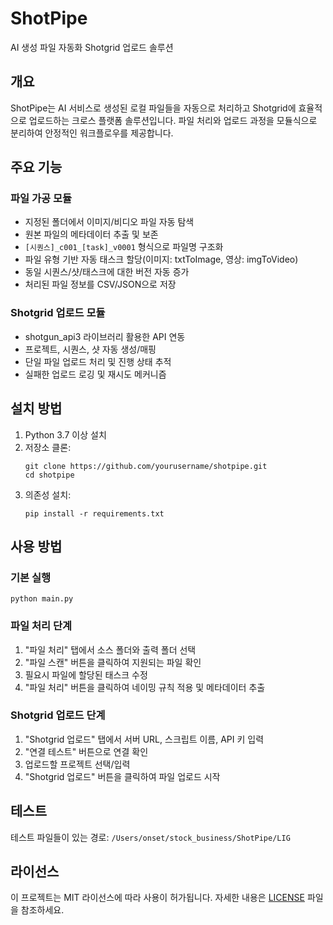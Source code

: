 # ShotPipe

AI 생성 파일 자동화 Shotgrid 업로드 솔루션

## 개요

ShotPipe는 AI 서비스로 생성된 로컬 파일들을 자동으로 처리하고 Shotgrid에 효율적으로 업로드하는 크로스 플랫폼 솔루션입니다. 파일 처리와 업로드 과정을 모듈식으로 분리하여 안정적인 워크플로우를 제공합니다.

## 주요 기능

### 파일 가공 모듈
- 지정된 폴더에서 이미지/비디오 파일 자동 탐색
- 원본 파일의 메타데이터 추출 및 보존
- `[시퀀스]_c001_[task]_v0001` 형식으로 파일명 구조화
- 파일 유형 기반 자동 태스크 할당(이미지: txtToImage, 영상: imgToVideo)
- 동일 시퀀스/샷/태스크에 대한 버전 자동 증가
- 처리된 파일 정보를 CSV/JSON으로 저장

### Shotgrid 업로드 모듈
- shotgun_api3 라이브러리 활용한 API 연동
- 프로젝트, 시퀀스, 샷 자동 생성/매핑
- 단일 파일 업로드 처리 및 진행 상태 추적
- 실패한 업로드 로깅 및 재시도 메커니즘

## 설치 방법

1. Python 3.7 이상 설치
2. 저장소 클론:
   ```
   git clone https://github.com/yourusername/shotpipe.git
   cd shotpipe
   ```
3. 의존성 설치:
   ```
   pip install -r requirements.txt
   ```

## 사용 방법

### 기본 실행

```
python main.py
```

### 파일 처리 단계

1. "파일 처리" 탭에서 소스 폴더와 출력 폴더 선택
2. "파일 스캔" 버튼을 클릭하여 지원되는 파일 확인
3. 필요시 파일에 할당된 태스크 수정
4. "파일 처리" 버튼을 클릭하여 네이밍 규칙 적용 및 메타데이터 추출

### Shotgrid 업로드 단계

1. "Shotgrid 업로드" 탭에서 서버 URL, 스크립트 이름, API 키 입력
2. "연결 테스트" 버튼으로 연결 확인
3. 업로드할 프로젝트 선택/입력
4. "Shotgrid 업로드" 버튼을 클릭하여 파일 업로드 시작

## 테스트

테스트 파일들이 있는 경로: `/Users/onset/stock_business/ShotPipe/LIG`

## 라이선스

이 프로젝트는 MIT 라이선스에 따라 사용이 허가됩니다. 자세한 내용은 [LICENSE](LICENSE) 파일을 참조하세요.